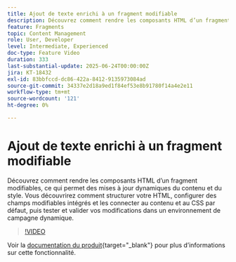 ```yaml
---
title: Ajout de texte enrichi à un fragment modifiable
description: Découvrez comment rendre les composants HTML d’un fragment modifiables, ce qui permet des mises à jour dynamiques du contenu et du style. Vous découvrirez comment structurer votre HTML, configurer des champs modifiables intégrés et les connecter au contenu et au CSS par défaut, puis tester et valider vos modifications dans un environnement de campagne dynamique.
feature: Fragments
topic: Content Management
role: User, Developer
level: Intermediate, Experienced
doc-type: Feature Video
duration: 333
last-substantial-update: 2025-06-24T00:00:00Z
jira: KT-18432
exl-id: 83bbfccd-dc86-422a-8412-9135973084ad
source-git-commit: 34337e2d18a9ed1f84ef53e8b91780f14a4e2e11
workflow-type: tm+mt
source-wordcount: '121'
ht-degree: 0%

---
```



# Ajout de texte enrichi à un fragment modifiable

Découvrez comment rendre les composants HTML d’un fragment modifiables, ce qui permet des mises à jour dynamiques du contenu et du style. Vous découvrirez comment structurer votre HTML, configurer des champs modifiables intégrés et les connecter au contenu et au CSS par défaut, puis tester et valider vos modifications dans un environnement de campagne dynamique.

>[!VIDEO](https://video.tv.adobe.com/v/3464370/?learn=on&enablevpops&captions=fre_fr)

Voir la [documentation du produit](https://experienceleague.adobe.com/fr/docs/journey-optimizer/using/content-management/fragments/customizable-fragments){target="_blank"} pour plus d’informations sur cette fonctionnalité.
